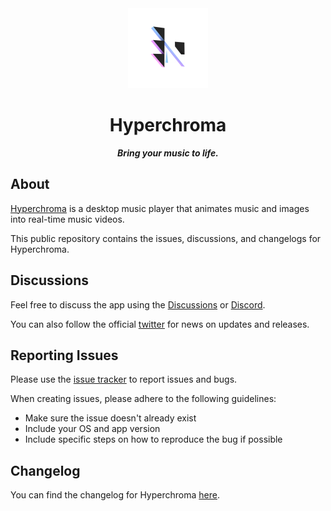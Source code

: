 
<div align='center'>
  <img style='width: 128px; height: auto;' src='assets/logo.png'/>
  <h1 style='border-bottom: none;'>Hyperchroma</h1>
  <b><i>Bring your music to life.</i></b>
</div>

## About
[Hyperchroma](https://hyperchroma.app) is a desktop music player that animates music and images into real-time music videos.

This public repository contains the issues, discussions, and changelogs for Hyperchroma.

## Discussions
Feel free to discuss the app using the [Discussions](https://github.com/Hyperchroma/hyperchroma/discussions) or [Discord](https://discord.gg/hT9mz44dFb).

You can also follow the official [twitter](https://twitter.com/hyperchroma) for news on updates and releases.

## Reporting Issues
Please use the [issue tracker](https://github.com/Hyperchroma/hyperchroma/issues) to report issues and bugs.

When creating issues, please adhere to the following guidelines:
- Make sure the issue doesn't already exist
- Include your OS and app version
- Include specific steps on how to reproduce the bug if possible

## Changelog
You can find the changelog for Hyperchroma [here](/CHANGELOG.md).
